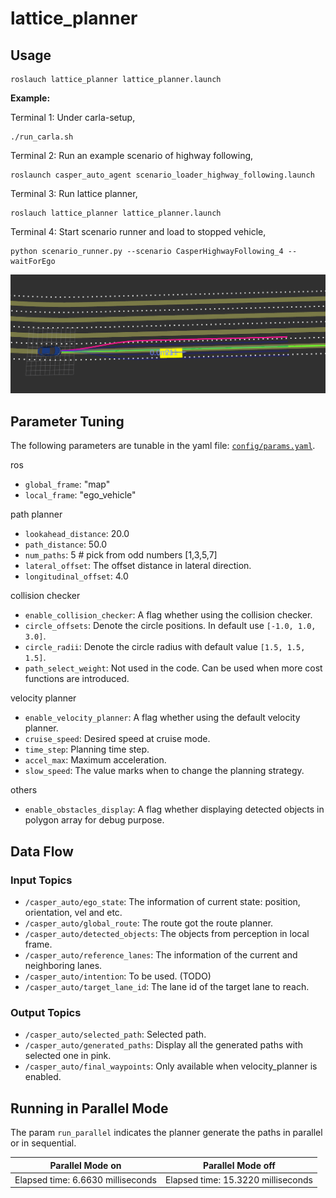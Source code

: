 # lattice_planner

## Usage

```
roslauch lattice_planner lattice_planner.launch
```

**Example:**

Terminal 1: Under carla-setup,

```
./run_carla.sh
```

Terminal 2: Run an example scenario of highway following,

```
roslaunch casper_auto_agent scenario_loader_highway_following.launch
```


Terminal 3: Run lattice planner,

```
roslauch lattice_planner lattice_planner.launch
```

Terminal 4: Start scenario runner and load to stopped vehicle,

```
python scenario_runner.py --scenario CasperHighwayFollowing_4 --waitForEgo
```

![](./figs/example.png)

## Parameter Tuning

The following parameters are tunable in the yaml file: [`config/params.yaml`](config/params.yaml).

ros

- `global_frame`: "map"
- `local_frame`: "ego_vehicle"

path planner

- `lookahead_distance`: 20.0
- `path_distance`: 50.0
- `num_paths`: 5 # pick from odd numbers [1,3,5,7]
- `lateral_offset`: The offset distance in lateral direction.
- `longitudinal_offset`: 4.0

collision checker

- `enable_collision_checker`: A flag whether using the collision checker.
- `circle_offsets`: Denote the circle positions. In default use `[-1.0, 1.0, 3.0]`.
- `circle_radii`: Denote the circle radius with default value `[1.5, 1.5, 1.5]`.
- `path_select_weight`: Not used in the code. Can be used when more cost functions are introduced.

velocity planner

- `enable_velocity_planner`: A flag whether using the default velocity planner.
- `cruise_speed`: Desired speed at cruise mode.
- `time_step`: Planning time step.
- `accel_max`: Maximum acceleration.
- `slow_speed`: The value marks when to change the planning strategy.

others

- `enable_obstacles_display`: A flag whether displaying detected objects in polygon array for debug purpose.

## Data Flow

### Input Topics

- `/casper_auto/ego_state`: The information of current state: position, orientation, vel and etc.
- `/casper_auto/global_route`: The route got the route planner.
- `/casper_auto/detected_objects`: The objects from perception in local frame.
- `/casper_auto/reference_lanes`: The information of the current and neighboring lanes.
- `/casper_auto/intention`: To be used. (TODO)
- `/casper_auto/target_lane_id`: The lane id of the target lane to reach.

### Output Topics

- `/casper_auto/selected_path`: Selected path.
- `/casper_auto/generated_paths`: Display all the generated paths with selected one in pink.
- `/casper_auto/final_waypoints`: Only available when velocity_planner is enabled.

## Running in Parallel Mode

The param `run_parallel` indicates the planner generate the paths in parallel or in sequential.

| Parallel Mode on | Parallel Mode off |
|--|--|
| Elapsed time: 6.6630 milliseconds | Elapsed time: 15.3220 milliseconds |
